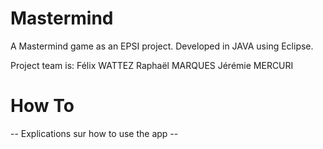 Mastermind
==========

A Mastermind game as an EPSI project.
Developed in JAVA using Eclipse.

Project team is:
          Félix   WATTEZ
          Raphaël MARQUES
          Jérémie MERCURI
          
How To
======

-- Explications sur how to use the app --
